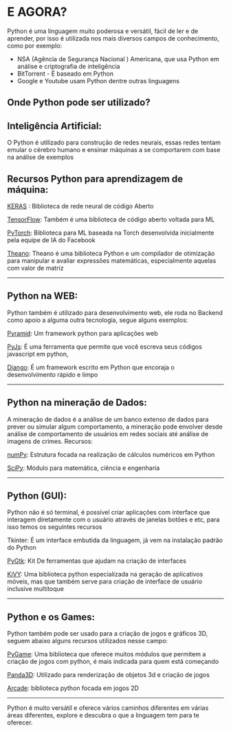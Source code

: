 # E AGORA?

Python é uma linguagem muito poderosa e versátil, fácil de ler e de aprender, por isso é utilizada nos mais diversos campos de conhecimento, como por exemplo:

 - NSA (Agência de Segurança Nacional ) Americana, que usa Python em análise e criptografia de inteligência
 - BitTorrent -  É baseado em Python
 - Google e Youtube usam Python dentre outras linguagens

## Onde Python pode ser utilizado?

## Inteligência Artificial:

O Python é utilizado para construção de redes neurais, essas redes tentam emular o cérebro humano e ensinar máquinas a se comportarem com base na 
análise de exemplos

## Recursos Python para aprendizagem de máquina:

[KERAS](https://keras.io/) : Biblioteca de rede neural de código Aberto
 

[TensorFlow](https://www.tensorflow.org/?hl=pt-br): Também é uma biblioteca de código aberto voltada para ML 

[PyTorch](https://pytorch.org/): Biblioteca para ML baseada na Torch desenvolvida inicialmente pela equipe de IA do Facebook
 

[Theano](https://github.com/Theano/Theano): Theano é uma biblioteca Python e um compilador de otimização para manipular e avaliar expressões matemáticas, especialmente aquelas com valor de matriz

---

## Python na WEB:

Python também é utilizado para desenvolvimento web, ele roda no Backend como apoio a alguma outra tecnologia, segue alguns exemplos:

[Pyramid](https://trypyramid.com/): Um framework python para aplicações web


[PyJs](http://pyjs.org/): É uma ferramenta que permite que você escreva seus códigos javascript  em python,


[Django](https://www.djangoproject.com/): É um framework escrito em Python que encoraja o desenvolvimento rápido e limpo

---

## Python na mineração de Dados:

A mineração de dados é a análise de um banco extenso de dados para prever ou simular algum comportamento, a mineração pode envolver desde análise de comportamento de usuários em redes sociais até análise de imagens de crimes.
Recursos:

[numPy](https://numpy.org/): Estrutura focada na realização de cálculos numéricos em Python


[SciPy](https://www.scipy.org/): Módulo para matemática, ciência e engenharia

---

## Python (GUI):

Python não é só terminal, é possível criar aplicações com interface que interagem diretamente com o usuário através de janelas botões e etc, para isso temos os seguintes recursos

Tkinter: É um interface embutida da linguagem, já vem na instalação padrão do Python

[PyGtk](https://wiki.python.org/moin/PyGtk): Kit De ferramentas que ajudam na criação de interfaces


[KiVY](https://kivy.org/#home): Uma biblioteca python especializada na geração de aplicativos móveis, mas que também serve para criação de interface de usuário inclusive multitoque

---

## Python e os Games:

Python também pode ser usado para a criação de jogos e gráficos 3D, seguem abaixo alguns recursos utilizados nesse campo:

[PyGame](https://www.pygame.org/news): Uma biblioteca que oferece muitos módulos que permitem a criação de jogos com python, é  mais indicada para quem está começando


[Panda3D](https://www.panda3d.org/): Utilizado para renderização de objetos 3d e criação de jogos


[Arcade](https://arcade.academy/): biblioteca python focada em jogos 2D

---

Python é muito versátil e oferece vários caminhos diferentes em várias áreas diferentes, explore e descubra o que a linguagem tem para te oferecer.





